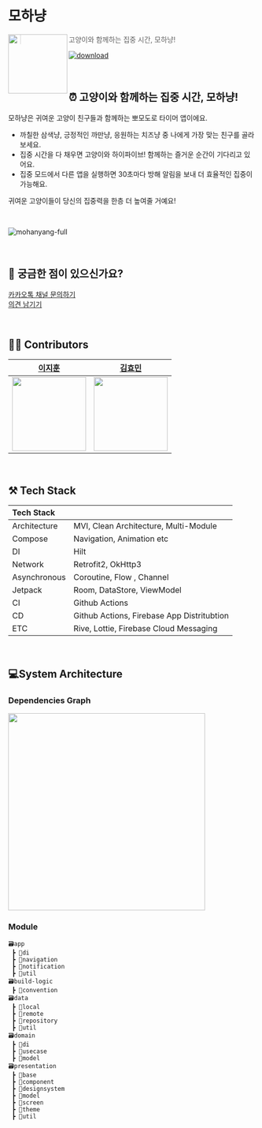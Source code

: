 # 모하냥

<img src="https://www.notion.so/image/https%3A%2F%2Fprod-files-secure.s3.us-west-2.amazonaws.com%2F4bf0dd96-b0ba-47c1-9085-583521ec08d9%2Fdc934d4b-6ef6-475f-ad78-ffcb6b83e3e4%2FAppicon_1024x1024.png?table=block&id=eb91bfb7-5a17-4514-8986-111f12b0b530&spaceId=4bf0dd96-b0ba-47c1-9085-583521ec08d9&width=250&userId=490f3959-fd36-4f90-8dd0-ce12eac42113&cache=v27" width="120" height="120" align="left"/> 

> 고양이와 함께하는 집중 시간, 모하냥!

[![download](https://img.shields.io/badge/playstore-download-brightgreen?style=social&logo=googleplay&logoColor=FFB019)](https://github.com/Nexters/PomoNyang-Android)

<br>

## ⏰ 고양이와 함께하는 집중 시간, 모하냥!

모하냥은 귀여운 고양이 친구들과 함께하는 뽀모도로 타이머 앱이에요.

- 까칠한 삼색냥, 긍정적인 까만냥, 응원하는 치즈냥 중 나에게 가장 맞는 친구를 골라보세요.
- 집중 시간을 다 채우면 고양이와 하이파이브! 함께하는 즐거운 순간이 기다리고 있어요.
- 집중 모드에서 다른 앱을 실행하면 30초마다 방해 알림을 보내 더 효율적인 집중이 가능해요.

귀여운 고양이들이 당신의 집중력을 한층 더 높여줄 거예요!

<br>

![mohanyang-full](https://github.com/user-attachments/assets/84037ddf-e40f-438c-ab03-883326b53d2e)

<br>

## 💌 궁금한 점이 있으신가요?

[카카오톡 채널 문의하기](https://pf.kakao.com/_FvuAn)
<br>
[의견 남기기](https://docs.google.com/forms/d/e/1FAIpQLSdoFxWJ7TFTU0-HKZEeqmDxz5ZprYtRz08FwrzNgDWnkNaOeA/viewform?usp=send_form)

<br>

## 👷‍♂️ Contributors

|                    [이지훈](https://github.com/lee-ji-hoon)                     |                       [김효민](https://github.com/HyomK)                        
|:----------------------------------------------------------------------------:|:----------------------------------------------------------------------------:|
| <img width="150" src="https://avatars.githubusercontent.com/u/53300830?v=4"> | <img width="150" src="https://avatars.githubusercontent.com/u/78139690?v=4"> |

<br>

## ⚒️ Tech Stack

| Tech Stack   |                                            |
|:-------------|:-------------------------------------------|
| Architecture | MVI, Clean Architecture, Multi-Module      |
| Compose      | Navigation, Animation etc                  |
| DI           | Hilt                                       |
| Network      | Retrofit2, OkHttp3                         |
| Asynchronous | Coroutine, Flow , Channel                  |
| Jetpack      | Room, DataStore, ViewModel                 |
| CI           | Github Actions                             |
| CD           | Github Actions, Firebase App Distritubtion |
| ETC          | Rive, Lottie, Firebase Cloud Messaging     |

<br>

## 💻System Architecture

### Dependencies Graph

<img width="400" src="https://github.com/user-attachments/assets/625a202a-3406-4c52-8c76-84bf99a93638">

### Module

```
🗃️app
 ┣ 📂di
 ┣ 📂navigation
 ┣ 📂notification
 ┣ 📂util
🗃️build-logic
 ┣ 📂convention
🗃️data
 ┣ 📂local
 ┣ 📂remote
 ┣ 📂repository
 ┣ 📂util
🗃️domain
 ┣ 📂di
 ┣ 📂usecase
 ┣ 📂model
🗃️presentation
 ┣ 📂base
 ┣ 📂component
 ┣ 📂designsystem
 ┣ 📂model
 ┣ 📂screen
 ┣ 📂theme
 ┣ 📂util
```
